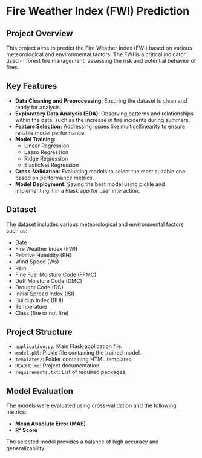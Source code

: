 # Fire Weather Index (FWI) Prediction

## Project Overview
This project aims to predict the Fire Weather Index (FWI) based on various meteorological and environmental factors. The FWI is a critical indicator used in forest fire management, assessing the risk and potential behavior of fires.

## Key Features
- **Data Cleaning and Preprocessing**: Ensuring the dataset is clean and ready for analysis.
- **Exploratory Data Analysis (EDA)**: Observing patterns and relationships within the data, such as the increase in fire incidents during summers.
- **Feature Selection**: Addressing issues like multicollinearity to ensure reliable model performance.
- **Model Training**:
  - Linear Regression
  - Lasso Regression
  - Ridge Regression
  - ElasticNet Regression
- **Cross-Validation**: Evaluating models to select the most suitable one based on performance metrics.
- **Model Deployment**: Saving the best model using pickle and implementing it in a Flask app for user interaction.

## Dataset
The dataset includes various meteorological and environmental factors such as:
- Date
- Fire Weather Index (FWI)
- Relative Humidity (RH)
- Wind Speed (Ws)
- Rain
- Fine Fuel Moisture Code (FFMC)
- Duff Moisture Code (DMC)
- Drought Code (DC)
- Initial Spread Index (ISI)
- Buildup Index (BUI)
- Temperature
- Class (fire or not fire)

  
## Project Structure
- `application.py`: Main Flask application file.
- `model.pkl`: Pickle file containing the trained model.
- `templates/`: Folder containing HTML templates.
- `README.md`: Project documentation.
- `requirements.txt`: List of required packages.

## Model Evaluation
The models were evaluated using cross-validation and the following metrics:
- **Mean Absolute Error (MAE)**
- **R² Score**

The selected model provides a balance of high accuracy and generalizability.
